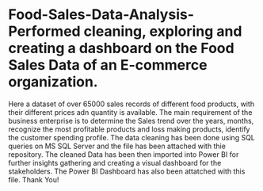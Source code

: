 # Food-Sales-Data-Analysis-Performed cleaning, exploring and creating a dashboard on the Food Sales Data of an E-commerce organization.
Here a dataset of over 65000 sales records of different food products, with their different prices adn quantity is available.
The main requirement of the business enterprise is to determine the Sales trend over the years, months, recognize the most profitable products and loss making products, identify the customer spending profile.
The data cleaning has been done using SQL queries on MS SQL Server and the file has been attached with thie repository.
The cleaned Data has been then imported into Power BI for further insights gathering and creating a visual dashboard for the stakeholders.
The Power BI Dashboard has also been attatched with this file.
Thank You!

